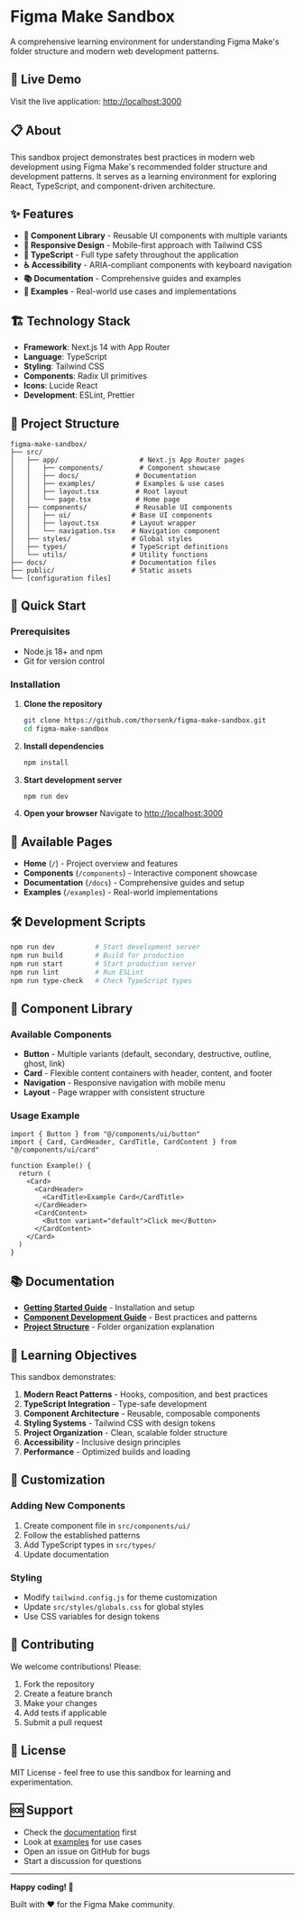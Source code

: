 # Figma Make Sandbox

A comprehensive learning environment for understanding Figma Make's folder structure and modern web development patterns.

## 🚀 **Live Demo**

Visit the live application: [http://localhost:3000](http://localhost:3000)

## 📋 **About**

This sandbox project demonstrates best practices in modern web development using Figma Make's recommended folder structure and development patterns. It serves as a learning environment for exploring React, TypeScript, and component-driven architecture.

## ✨ **Features**

- **🎨 Component Library** - Reusable UI components with multiple variants
- **📱 Responsive Design** - Mobile-first approach with Tailwind CSS
- **🔧 TypeScript** - Full type safety throughout the application
- **♿ Accessibility** - ARIA-compliant components with keyboard navigation
- **📚 Documentation** - Comprehensive guides and examples
- **🎯 Examples** - Real-world use cases and implementations

## 🏗️ **Technology Stack**

- **Framework**: Next.js 14 with App Router
- **Language**: TypeScript
- **Styling**: Tailwind CSS
- **Components**: Radix UI primitives
- **Icons**: Lucide React
- **Development**: ESLint, Prettier

## 📁 **Project Structure**

```
figma-make-sandbox/
├── src/
│   ├── app/                    # Next.js App Router pages
│   │   ├── components/         # Component showcase
│   │   ├── docs/              # Documentation
│   │   ├── examples/          # Examples & use cases
│   │   ├── layout.tsx         # Root layout
│   │   └── page.tsx           # Home page
│   ├── components/            # Reusable UI components
│   │   ├── ui/               # Base UI components
│   │   ├── layout.tsx        # Layout wrapper
│   │   └── navigation.tsx    # Navigation component
│   ├── styles/               # Global styles
│   ├── types/                # TypeScript definitions
│   └── utils/                # Utility functions
├── docs/                     # Documentation files
├── public/                   # Static assets
└── [configuration files]
```

## 🚀 **Quick Start**

### Prerequisites

- Node.js 18+ and npm
- Git for version control

### Installation

1. **Clone the repository**
   ```bash
   git clone https://github.com/thorsenk/figma-make-sandbox.git
   cd figma-make-sandbox
   ```

2. **Install dependencies**
   ```bash
   npm install
   ```

3. **Start development server**
   ```bash
   npm run dev
   ```

4. **Open your browser**
   Navigate to [http://localhost:3000](http://localhost:3000)

## 📖 **Available Pages**

- **Home** (`/`) - Project overview and features
- **Components** (`/components`) - Interactive component showcase
- **Documentation** (`/docs`) - Comprehensive guides and setup
- **Examples** (`/examples`) - Real-world implementations

## 🛠️ **Development Scripts**

```bash
npm run dev          # Start development server
npm run build        # Build for production
npm run start        # Start production server
npm run lint         # Run ESLint
npm run type-check   # Check TypeScript types
```

## 🎨 **Component Library**

### Available Components

- **Button** - Multiple variants (default, secondary, destructive, outline, ghost, link)
- **Card** - Flexible content containers with header, content, and footer
- **Navigation** - Responsive navigation with mobile menu
- **Layout** - Page wrapper with consistent structure

### Usage Example

```tsx
import { Button } from "@/components/ui/button"
import { Card, CardHeader, CardTitle, CardContent } from "@/components/ui/card"

function Example() {
  return (
    <Card>
      <CardHeader>
        <CardTitle>Example Card</CardTitle>
      </CardHeader>
      <CardContent>
        <Button variant="default">Click me</Button>
      </CardContent>
    </Card>
  )
}
```

## 📚 **Documentation**

- **[Getting Started Guide](docs/getting-started.md)** - Installation and setup
- **[Component Development Guide](docs/components.md)** - Best practices and patterns
- **[Project Structure](docs/structure.md)** - Folder organization explanation

## 🎯 **Learning Objectives**

This sandbox demonstrates:

1. **Modern React Patterns** - Hooks, composition, and best practices
2. **TypeScript Integration** - Type-safe development
3. **Component Architecture** - Reusable, composable components
4. **Styling Systems** - Tailwind CSS with design tokens
5. **Project Organization** - Clean, scalable folder structure
6. **Accessibility** - Inclusive design principles
7. **Performance** - Optimized builds and loading

## 🔧 **Customization**

### Adding New Components

1. Create component file in `src/components/ui/`
2. Follow the established patterns
3. Add TypeScript types in `src/types/`
4. Update documentation

### Styling

- Modify `tailwind.config.js` for theme customization
- Update `src/styles/globals.css` for global styles
- Use CSS variables for design tokens

## 🤝 **Contributing**

We welcome contributions! Please:

1. Fork the repository
2. Create a feature branch
3. Make your changes
4. Add tests if applicable
5. Submit a pull request

## 📄 **License**

MIT License - feel free to use this sandbox for learning and experimentation.

## 🆘 **Support**

- Check the [documentation](/docs) first
- Look at [examples](/examples) for use cases
- Open an issue on GitHub for bugs
- Start a discussion for questions

---

**Happy coding! 🚀**

Built with ❤️ for the Figma Make community.
